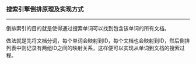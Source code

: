 ### 搜索引擎倒排原理及实现方式

------

倒排索引的目的就是使得通过搜索单词可以找到包含该单词的所有文档。

做法就是先将文档分词，每个单词会映射到ID，每个文档也会映射到ID，然后倒排列表中则记录有两组ID之间的映射关系，这样便可以实现从单词到文档的搜索过程。